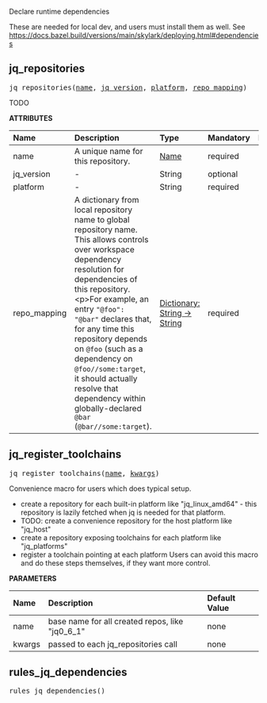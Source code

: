 <!-- Generated with Stardoc: http://skydoc.bazel.build -->

Declare runtime dependencies

These are needed for local dev, and users must install them as well.
See https://docs.bazel.build/versions/main/skylark/deploying.html#dependencies


<a id="#jq_repositories"></a>

## jq_repositories

<pre>
jq_repositories(<a href="#jq_repositories-name">name</a>, <a href="#jq_repositories-jq_version">jq_version</a>, <a href="#jq_repositories-platform">platform</a>, <a href="#jq_repositories-repo_mapping">repo_mapping</a>)
</pre>

TODO

**ATTRIBUTES**


| Name  | Description | Type | Mandatory | Default |
| :------------- | :------------- | :------------- | :------------- | :------------- |
| <a id="jq_repositories-name"></a>name |  A unique name for this repository.   | <a href="https://bazel.build/docs/build-ref.html#name">Name</a> | required |  |
| <a id="jq_repositories-jq_version"></a>jq_version |  -   | String | optional | "(?<currentValue>.*)" |
| <a id="jq_repositories-platform"></a>platform |  -   | String | required |  |
| <a id="jq_repositories-repo_mapping"></a>repo_mapping |  A dictionary from local repository name to global repository name. This allows controls over workspace dependency resolution for dependencies of this repository.&lt;p&gt;For example, an entry <code>"@foo": "@bar"</code> declares that, for any time this repository depends on <code>@foo</code> (such as a dependency on <code>@foo//some:target</code>, it should actually resolve that dependency within globally-declared <code>@bar</code> (<code>@bar//some:target</code>).   | <a href="https://bazel.build/docs/skylark/lib/dict.html">Dictionary: String -> String</a> | required |  |


<a id="#jq_register_toolchains"></a>

## jq_register_toolchains

<pre>
jq_register_toolchains(<a href="#jq_register_toolchains-name">name</a>, <a href="#jq_register_toolchains-kwargs">kwargs</a>)
</pre>

Convenience macro for users which does typical setup.

- create a repository for each built-in platform like "jq_linux_amd64" -
  this repository is lazily fetched when jq is needed for that platform.
- TODO: create a convenience repository for the host platform like "jq_host"
- create a repository exposing toolchains for each platform like "jq_platforms"
- register a toolchain pointing at each platform
Users can avoid this macro and do these steps themselves, if they want more control.


**PARAMETERS**


| Name  | Description | Default Value |
| :------------- | :------------- | :------------- |
| <a id="jq_register_toolchains-name"></a>name |  base name for all created repos, like "jq0_6_1"   |  none |
| <a id="jq_register_toolchains-kwargs"></a>kwargs |  passed to each jq_repositories call   |  none |


<a id="#rules_jq_dependencies"></a>

## rules_jq_dependencies

<pre>
rules_jq_dependencies()
</pre>





